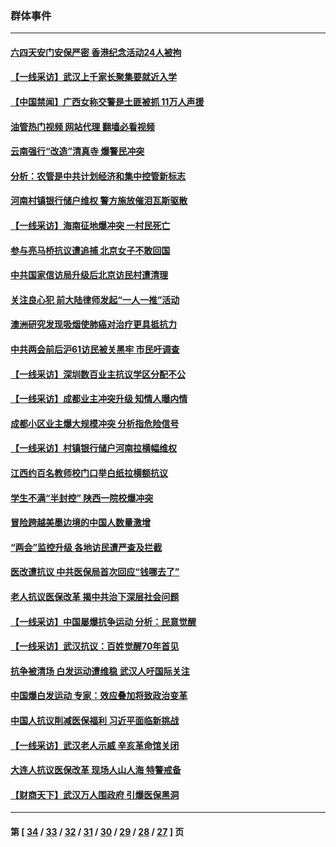 ### 群体事件
---
#### [六四天安门安保严密 香港纪念活动24人被拘](../../pages/ncid279/n14009800.md?06120445) 
#### [【一线采访】武汉上千家长聚集要就近入学](../../pages/ncid279/n14009497.md?06120445) 
#### [【中国禁闻】广西女称交警是土匪被抓 11万人声援](../../pages/ncid279/n14006869.md?06120445) 
#### [油管热门视频 网站代理 翻墙必看视频](http://138.2.39.72:81/youtube.html?epic-marker?06120445)
#### [云南强行“改造”清真寺 爆警民冲突](../../pages/ncid279/n14005561.md?06120445) 
#### [分析：农管是中共计划经济和集中控管新标志](../../pages/ncid279/n14000665.md?06120445) 
#### [河南村镇银行储户维权 警方施放催泪瓦斯驱散](../../pages/ncid279/n13998750.md?06120445) 
#### [【一线采访】海南征地爆冲突 一村民死亡](../../pages/ncid279/n13989137.md?06120445) 
#### [参与亮马桥抗议遭追捕 北京女子不敢回国](../../pages/ncid279/n13985420.md?06120445) 
#### [中共国家信访局升级后北京访民村遭清理](../../pages/ncid279/n13984826.md?06120445) 
#### [关注良心犯 前大陆律师发起“一人一推”活动](../../pages/ncid279/n13980524.md?06120445) 
#### [澳洲研究发现吸烟使肺癌对治疗更具抵抗力](../../pages/ncid279/n13977762.md?06120445) 
#### [中共两会前后沪61访民被关黑牢 市民吁调查](../../pages/ncid279/n13976054.md?06120445) 
#### [【一线采访】深圳数百业主抗议学区分配不公](../../pages/ncid279/n13976680.md?06120445) 
#### [【一线采访】成都业主冲突升级 知情人曝内情](../../pages/ncid279/n13965289.md?06120445) 
#### [成都小区业主爆大规模冲突 分析指危险信号](../../pages/ncid279/n13964520.md?06120445) 
#### [【一线采访】村镇银行储户河南拉横幅维权](../../pages/ncid279/n13964555.md?06120445) 
#### [江西约百名教师校门口举白纸拉横额抗议](../../pages/ncid279/n13958579.md?06120445) 
#### [学生不满“半封控” 陕西一院校爆冲突](../../pages/ncid279/n13946647.md?06120445) 
#### [冒险跨越美墨边境的中国人数量激增](../../pages/ncid279/n13946742.md?06120445) 
#### [“两会”监控升级 各地访民遭严查及拦截](../../pages/ncid279/n13942702.md?06120445) 
#### [医改遭抗议 中共医保局首次回应“钱哪去了”](../../pages/ncid279/n13938290.md?06120445) 
#### [老人抗议医保改革 揭中共治下深层社会问题](../../pages/ncid279/n13934963.md?06120445) 
#### [【一线采访】中国屡爆抗争运动 分析：民意觉醒](../../pages/ncid279/n13934024.md?06120445) 
#### [【一线采访】武汉抗议：百姓觉醒70年首见](../../pages/ncid279/n13931265.md?06120445) 
#### [抗争被清场 白发运动遭维稳 武汉人吁国际关注](../../pages/ncid279/n13931147.md?06120445) 
#### [中国爆白发运动 专家：效应叠加将致政治变革](../../pages/ncid279/n13931004.md?06120445) 
#### [中国人抗议削减医保福利 习近平面临新挑战](../../pages/ncid279/n13930530.md?06120445) 
#### [【一线采访】武汉老人示威 辛亥革命馆关闭](../../pages/ncid279/n13930368.md?06120445) 
#### [大连人抗议医保改革 现场人山人海 特警戒备](../../pages/ncid279/n13930248.md?06120445) 
#### [【财商天下】武汉万人围政府 引爆医保黑洞](../../pages/ncid279/n13927281.md?06120445) 

---
#### 第 [ [34](./34.md?06120445) / [33](./33.md?06120445) / [32](./32.md?06120445) / [31](./31.md?06120445) / [30](./30.md?06120445) / [29](./29.md?06120445) / [28](./28.md?06120445) / [27](./27.md?06120445) ] 页
